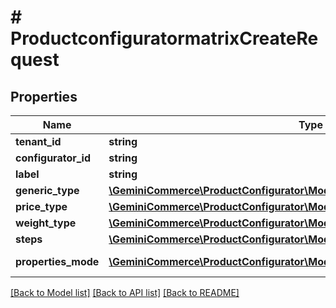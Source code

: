 # # ProductconfiguratormatrixCreateRequest


## Properties


Name | Type | Description | Notes
------------ | ------------- | ------------- | -------------
**tenant_id**| **string** |   | [optional]
**configurator_id**| **string** |   | [optional]
**label**| **string** |   | [optional]
**generic_type**| [**\GeminiCommerce\ProductConfigurator\Model\MatrixGenericType**](MatrixGenericType.md) |   | [optional]
**price_type**| [**\GeminiCommerce\ProductConfigurator\Model\MatrixPriceType**](MatrixPriceType.md) |   | [optional]
**weight_type**| [**\GeminiCommerce\ProductConfigurator\Model\MatrixWeightType**](MatrixWeightType.md) |   | [optional]
**steps**| [**\GeminiCommerce\ProductConfigurator\Model\ProductconfiguratormatrixStep[]**](ProductconfiguratormatrixStep.md) |   | [optional]
**properties_mode**| [**\GeminiCommerce\ProductConfigurator\Model\ProductconfiguratorPropertyMode**](ProductconfiguratorPropertyMode.md) |  for more information please, see Model/ProductconfiguratorPropertyMode.php  | [optional]


[[Back to Model list]](../../README.md#models) [[Back to API list]](../../README.md#endpoints) [[Back to README]](../../README.md)